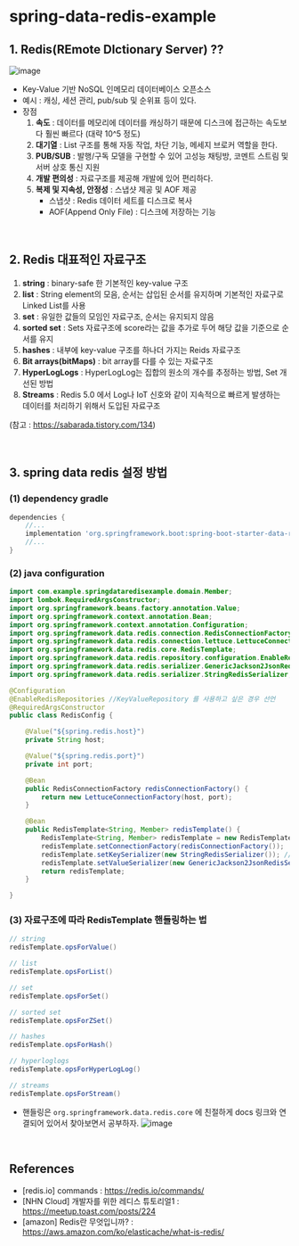 # spring-data-redis-example


## 1. Redis(REmote DIctionary Server) ??

![image](https://user-images.githubusercontent.com/48561660/206840871-ca600843-735a-4a72-b678-6fa4f266b48a.png)

- Key-Value 기반 NoSQL 인메모리 데이터베이스 오픈소스
- 예시 : 캐싱, 세션 관리, pub/sub 및 순위표 등이 있다.
- 장점
    1. **속도** : 데이터를 메모리에 데이터를 캐싱하기 때문에 디스크에 접근하는 속도보다 훨씬 빠르다 (대략 10^5 정도)
    2. **대기열** : List 구조를 통해 자동 작업, 차단 기능, 메세지 브로커 역할을 한다.
    3. **PUB/SUB** : 발행/구독 모델을 구현할 수 있어 고성능 채팅방, 코멘트 스트림 및 서버 상호 통신 지원
    4. **개발 편의성** : 자료구조를 제공해 개발에 있어 편리하다.
    5. **복제 및 지속성, 안정성** : 스냅샷 제공 및 AOF 제공
        - 스냅샷 : Redis 데이터 세트를 디스크로 복사
        - AOF(Append Only File) : 디스크에 저장하는 기능

<br>

## 2. Redis 대표적인 자료구조
1. **string** : binary-safe 한 기본적인 key-value 구조
2. **list** : String element의 모음, 순서는 삽입된 순서를 유지하며 기본적인 자료구로 Linked List를 사용
3. **set** : 유일한 값들의 모임인 자료구조, 순서는 유지되지 않음
4. **sorted set** : Sets 자료구조에 score라는 값을 추가로 두어 해당 값을 기준으로 순서를 유지
5. **hashes** : 내부에 key-value 구조를 하나더 가지는 Reids 자료구조
6. **Bit arrays(bitMaps)** : bit array를 다를 수 있는 자료구조
7. **HyperLogLogs** : HyperLogLog는 집합의 원소의 개수를 추정하는 방법, Set 개선된 방법
8. **Streams** : Redis 5.0 에서 Log나 IoT 신호와 같이 지속적으로 빠르게 발생하는 데이터를 처리하기 위해서 도입된 자료구조

(참고 : https://sabarada.tistory.com/134)

<br>

## 3. spring data redis 설정 방법

### (1) dependency gradle

```groovy
dependencies {
    //...
    implementation 'org.springframework.boot:spring-boot-starter-data-redis'
    //...
}
```

### (2) java configuration

```java
import com.example.springdataredisexample.domain.Member;
import lombok.RequiredArgsConstructor;
import org.springframework.beans.factory.annotation.Value;
import org.springframework.context.annotation.Bean;
import org.springframework.context.annotation.Configuration;
import org.springframework.data.redis.connection.RedisConnectionFactory;
import org.springframework.data.redis.connection.lettuce.LettuceConnectionFactory;
import org.springframework.data.redis.core.RedisTemplate;
import org.springframework.data.redis.repository.configuration.EnableRedisRepositories;
import org.springframework.data.redis.serializer.GenericJackson2JsonRedisSerializer;
import org.springframework.data.redis.serializer.StringRedisSerializer;

@Configuration
@EnableRedisRepositories //KeyValueRepository 를 사용하고 싶은 경우 선언 
@RequiredArgsConstructor
public class RedisConfig {

    @Value("${spring.redis.host}")
    private String host;

    @Value("${spring.redis.port}")
    private int port;

    @Bean
    public RedisConnectionFactory redisConnectionFactory() {
        return new LettuceConnectionFactory(host, port);
    }

    @Bean
    public RedisTemplate<String, Member> redisTemplate() {
        RedisTemplate<String, Member> redisTemplate = new RedisTemplate<>();
        redisTemplate.setConnectionFactory(redisConnectionFactory());
        redisTemplate.setKeySerializer(new StringRedisSerializer()); // 문자열로 직렬화
        redisTemplate.setValueSerializer(new GenericJackson2JsonRedisSerializer());// 객체를 json 변환해서 직렬화
        return redisTemplate;
    }

}
```

### (3) 자료구조에 따라 RedisTemplate 핸들링하는 법
```java
// string
redisTemplate.opsForValue()

// list
redisTemplate.opsForList()

// set
redisTemplate.opsForSet()

// sorted set
redisTemplate.opsForZSet()

// hashes
redisTemplate.opsForHash()

// hyperloglogs
redisTemplate.opsForHyperLogLog()

// streams
redisTemplate.opsForStream()
```

- 핸들링은 `org.springframework.data.redis.core` 에 친절하게 docs 링크와 연결되어 있어서 찾아보면서 공부하자.
![image](https://user-images.githubusercontent.com/48561660/206842024-5f5113d6-91dd-4e79-8081-947a6e966f54.png)

<br>

## References

- [redis.io] commands : https://redis.io/commands/
- [NHN Cloud] 개발자를 위한 레디스 튜토리얼1 : https://meetup.toast.com/posts/224
- [amazon] Redis란 무엇입니까? : https://aws.amazon.com/ko/elasticache/what-is-redis/
